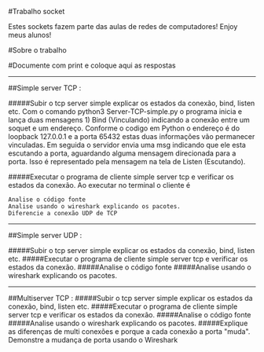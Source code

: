 #Trabalho socket

Estes sockets fazem parte das aulas de redes de computadores! Enjoy meus alunos!


#Sobre o trabalho

#Documente com print e coloque aqui as respostas 
***
##Simple server TCP :

#####Subir o tcp server simple explicar os estados da conexão, bind, listen etc.
    Com o comando python3 Server-TCP-simple.py o programa inicia e lança duas mensagens 1) Bind (Vinculando) indicando a conexão entre um soquet e um endereço. Conforme o codigo em Python o endereço é do loopback 127.0.0.1 e a porta 65432 estas duas informações vão permanecer vinculadas.
    Em seguida o servidor envia uma msg indicando que ele esta escutando a porta, aguardando alguma mensagem direcionada para a porta. Isso é representado pela mensagem na tela de Listen (Escutando).
    
#####Executar o programa de cliente simple server tcp e verificar os estados da conexão.
    Ao executar no terminal o cliente é 
    
    Analise o código fonte
    Analise usando o wireshark explicando os pacotes.
    Diferencie a conexão UDP de TCP
***
##Simple server UDP :

#####Subir o tcp server simple explicar os estados da conexão, bind, listen etc.
#####Executar o programa de cliente simple server tcp e verificar os estados da conexão.
#####Analise o código fonte
#####Analise usando o wireshark explicando os pacotes.
***
##Multiserver TCP :
#####Subir o tcp server simple explicar os estados da conexão, bind, listen etc.
#####Executar o programa de cliente simple server tcp e verificar os estados da conexão.
#####Analise o código fonte
#####Analise usando o wireshark explicando os pacotes.
#####Explique as diferenças de multi conexões e porque a cada conexão a porta "muda". Demonstre a mudança de porta usando o Wireshark

